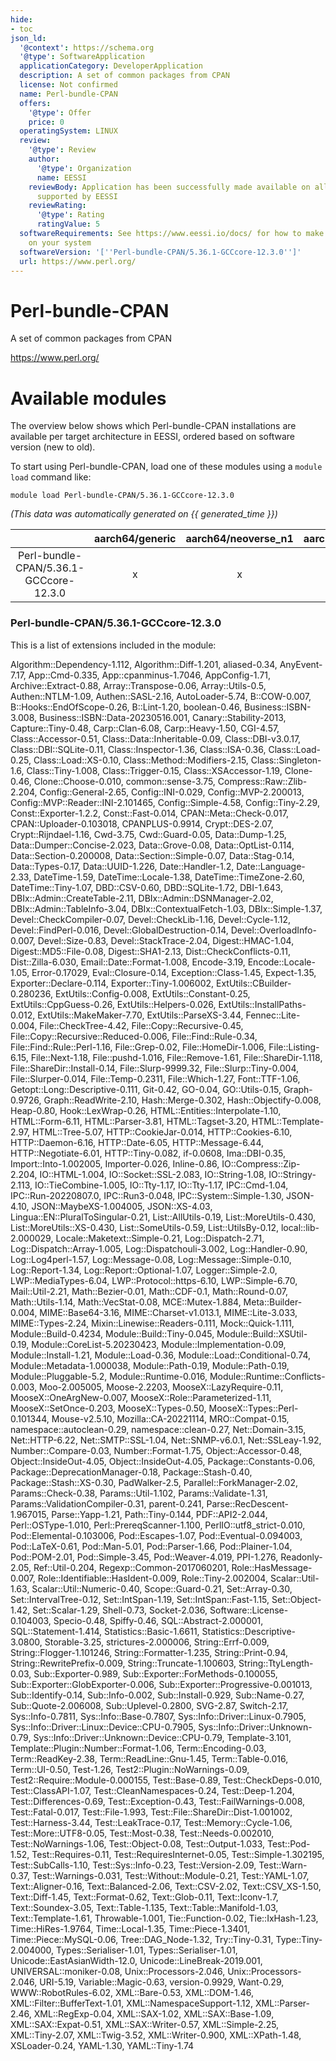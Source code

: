 ```yaml
---
hide:
- toc
json_ld:
  '@context': https://schema.org
  '@type': SoftwareApplication
  applicationCategory: DeveloperApplication
  description: A set of common packages from CPAN
  license: Not confirmed
  name: Perl-bundle-CPAN
  offers:
    '@type': Offer
    price: 0
  operatingSystem: LINUX
  review:
    '@type': Review
    author:
      '@type': Organization
      name: EESSI
    reviewBody: Application has been successfully made available on all architectures
      supported by EESSI
    reviewRating:
      '@type': Rating
      ratingValue: 5
  softwareRequirements: See https://www.eessi.io/docs/ for how to make EESSI available
    on your system
  softwareVersion: '[''Perl-bundle-CPAN/5.36.1-GCCcore-12.3.0'']'
  url: https://www.perl.org/
---
```


Perl-bundle-CPAN
================


A set of common packages from CPAN

https://www.perl.org/
# Available modules


The overview below shows which Perl-bundle-CPAN installations are available per target architecture in EESSI, ordered based on software version (new to old).

To start using Perl-bundle-CPAN, load one of these modules using a `module load` command like:

```shell
module load Perl-bundle-CPAN/5.36.1-GCCcore-12.3.0
```

*(This data was automatically generated on {{ generated_time }})*  

| |aarch64/generic|aarch64/neoverse_n1|aarch64/neoverse_v1|x86_64/generic|x86_64/amd/zen2|x86_64/amd/zen3|x86_64/amd/zen4|x86_64/intel/haswell|x86_64/intel/skylake_avx512|
| :---: | :---: | :---: | :---: | :---: | :---: | :---: | :---: | :---: | :---: |
|Perl-bundle-CPAN/5.36.1-GCCcore-12.3.0|x|x|x|x|x|x|x|x|x|


### Perl-bundle-CPAN/5.36.1-GCCcore-12.3.0

This is a list of extensions included in the module:

Algorithm::Dependency-1.112, Algorithm::Diff-1.201, aliased-0.34, AnyEvent-7.17, App::Cmd-0.335, App::cpanminus-1.7046, AppConfig-1.71, Archive::Extract-0.88, Array::Transpose-0.06, Array::Utils-0.5, Authen::NTLM-1.09, Authen::SASL-2.16, AutoLoader-5.74, B::COW-0.007, B::Hooks::EndOfScope-0.26, B::Lint-1.20, boolean-0.46, Business::ISBN-3.008, Business::ISBN::Data-20230516.001, Canary::Stability-2013, Capture::Tiny-0.48, Carp::Clan-6.08, Carp::Heavy-1.50, CGI-4.57, Class::Accessor-0.51, Class::Data::Inheritable-0.09, Class::DBI-v3.0.17, Class::DBI::SQLite-0.11, Class::Inspector-1.36, Class::ISA-0.36, Class::Load-0.25, Class::Load::XS-0.10, Class::Method::Modifiers-2.15, Class::Singleton-1.6, Class::Tiny-1.008, Class::Trigger-0.15, Class::XSAccessor-1.19, Clone-0.46, Clone::Choose-0.010, common::sense-3.75, Compress::Raw::Zlib-2.204, Config::General-2.65, Config::INI-0.029, Config::MVP-2.200013, Config::MVP::Reader::INI-2.101465, Config::Simple-4.58, Config::Tiny-2.29, Const::Exporter-1.2.2, Const::Fast-0.014, CPAN::Meta::Check-0.017, CPAN::Uploader-0.103018, CPANPLUS-0.9914, Crypt::DES-2.07, Crypt::Rijndael-1.16, Cwd-3.75, Cwd::Guard-0.05, Data::Dump-1.25, Data::Dumper::Concise-2.023, Data::Grove-0.08, Data::OptList-0.114, Data::Section-0.200008, Data::Section::Simple-0.07, Data::Stag-0.14, Data::Types-0.17, Data::UUID-1.226, Date::Handler-1.2, Date::Language-2.33, DateTime-1.59, DateTime::Locale-1.38, DateTime::TimeZone-2.60, DateTime::Tiny-1.07, DBD::CSV-0.60, DBD::SQLite-1.72, DBI-1.643, DBIx::Admin::CreateTable-2.11, DBIx::Admin::DSNManager-2.02, DBIx::Admin::TableInfo-3.04, DBIx::ContextualFetch-1.03, DBIx::Simple-1.37, Devel::CheckCompiler-0.07, Devel::CheckLib-1.16, Devel::Cycle-1.12, Devel::FindPerl-0.016, Devel::GlobalDestruction-0.14, Devel::OverloadInfo-0.007, Devel::Size-0.83, Devel::StackTrace-2.04, Digest::HMAC-1.04, Digest::MD5::File-0.08, Digest::SHA1-2.13, Dist::CheckConflicts-0.11, Dist::Zilla-6.030, Email::Date::Format-1.008, Encode-3.19, Encode::Locale-1.05, Error-0.17029, Eval::Closure-0.14, Exception::Class-1.45, Expect-1.35, Exporter::Declare-0.114, Exporter::Tiny-1.006002, ExtUtils::CBuilder-0.280236, ExtUtils::Config-0.008, ExtUtils::Constant-0.25, ExtUtils::CppGuess-0.26, ExtUtils::Helpers-0.026, ExtUtils::InstallPaths-0.012, ExtUtils::MakeMaker-7.70, ExtUtils::ParseXS-3.44, Fennec::Lite-0.004, File::CheckTree-4.42, File::Copy::Recursive-0.45, File::Copy::Recursive::Reduced-0.006, File::Find::Rule-0.34, File::Find::Rule::Perl-1.16, File::Grep-0.02, File::HomeDir-1.006, File::Listing-6.15, File::Next-1.18, File::pushd-1.016, File::Remove-1.61, File::ShareDir-1.118, File::ShareDir::Install-0.14, File::Slurp-9999.32, File::Slurp::Tiny-0.004, File::Slurper-0.014, File::Temp-0.2311, File::Which-1.27, Font::TTF-1.06, Getopt::Long::Descriptive-0.111, Git-0.42, GO-0.04, GO::Utils-0.15, Graph-0.9726, Graph::ReadWrite-2.10, Hash::Merge-0.302, Hash::Objectify-0.008, Heap-0.80, Hook::LexWrap-0.26, HTML::Entities::Interpolate-1.10, HTML::Form-6.11, HTML::Parser-3.81, HTML::Tagset-3.20, HTML::Template-2.97, HTML::Tree-5.07, HTTP::CookieJar-0.014, HTTP::Cookies-6.10, HTTP::Daemon-6.16, HTTP::Date-6.05, HTTP::Message-6.44, HTTP::Negotiate-6.01, HTTP::Tiny-0.082, if-0.0608, Ima::DBI-0.35, Import::Into-1.002005, Importer-0.026, Inline-0.86, IO::Compress::Zip-2.204, IO::HTML-1.004, IO::Socket::SSL-2.083, IO::String-1.08, IO::Stringy-2.113, IO::TieCombine-1.005, IO::Tty-1.17, IO::Tty-1.17, IPC::Cmd-1.04, IPC::Run-20220807.0, IPC::Run3-0.048, IPC::System::Simple-1.30, JSON-4.10, JSON::MaybeXS-1.004005, JSON::XS-4.03, Lingua::EN::PluralToSingular-0.21, List::AllUtils-0.19, List::MoreUtils-0.430, List::MoreUtils::XS-0.430, List::SomeUtils-0.59, List::UtilsBy-0.12, local::lib-2.000029, Locale::Maketext::Simple-0.21, Log::Dispatch-2.71, Log::Dispatch::Array-1.005, Log::Dispatchouli-3.002, Log::Handler-0.90, Log::Log4perl-1.57, Log::Message-0.08, Log::Message::Simple-0.10, Log::Report-1.34, Log::Report::Optional-1.07, Logger::Simple-2.0, LWP::MediaTypes-6.04, LWP::Protocol::https-6.10, LWP::Simple-6.70, Mail::Util-2.21, Math::Bezier-0.01, Math::CDF-0.1, Math::Round-0.07, Math::Utils-1.14, Math::VecStat-0.08, MCE::Mutex-1.884, Meta::Builder-0.004, MIME::Base64-3.16, MIME::Charset-v1.013.1, MIME::Lite-3.033, MIME::Types-2.24, Mixin::Linewise::Readers-0.111, Mock::Quick-1.111, Module::Build-0.4234, Module::Build::Tiny-0.045, Module::Build::XSUtil-0.19, Module::CoreList-5.20230423, Module::Implementation-0.09, Module::Install-1.21, Module::Load-0.36, Module::Load::Conditional-0.74, Module::Metadata-1.000038, Module::Path-0.19, Module::Path-0.19, Module::Pluggable-5.2, Module::Runtime-0.016, Module::Runtime::Conflicts-0.003, Moo-2.005005, Moose-2.2203, MooseX::LazyRequire-0.11, MooseX::OneArgNew-0.007, MooseX::Role::Parameterized-1.11, MooseX::SetOnce-0.203, MooseX::Types-0.50, MooseX::Types::Perl-0.101344, Mouse-v2.5.10, Mozilla::CA-20221114, MRO::Compat-0.15, namespace::autoclean-0.29, namespace::clean-0.27, Net::Domain-3.15, Net::HTTP-6.22, Net::SMTP::SSL-1.04, Net::SNMP-v6.0.1, Net::SSLeay-1.92, Number::Compare-0.03, Number::Format-1.75, Object::Accessor-0.48, Object::InsideOut-4.05, Object::InsideOut-4.05, Package::Constants-0.06, Package::DeprecationManager-0.18, Package::Stash-0.40, Package::Stash::XS-0.30, PadWalker-2.5, Parallel::ForkManager-2.02, Params::Check-0.38, Params::Util-1.102, Params::Validate-1.31, Params::ValidationCompiler-0.31, parent-0.241, Parse::RecDescent-1.967015, Parse::Yapp-1.21, Path::Tiny-0.144, PDF::API2-2.044, Perl::OSType-1.010, Perl::PrereqScanner-1.100, PerlIO::utf8_strict-0.010, Pod::Elemental-0.103006, Pod::Escapes-1.07, Pod::Eventual-0.094003, Pod::LaTeX-0.61, Pod::Man-5.01, Pod::Parser-1.66, Pod::Plainer-1.04, Pod::POM-2.01, Pod::Simple-3.45, Pod::Weaver-4.019, PPI-1.276, Readonly-2.05, Ref::Util-0.204, Regexp::Common-2017060201, Role::HasMessage-0.007, Role::Identifiable::HasIdent-0.009, Role::Tiny-2.002004, Scalar::Util-1.63, Scalar::Util::Numeric-0.40, Scope::Guard-0.21, Set::Array-0.30, Set::IntervalTree-0.12, Set::IntSpan-1.19, Set::IntSpan::Fast-1.15, Set::Object-1.42, Set::Scalar-1.29, Shell-0.73, Socket-2.036, Software::License-0.104003, Specio-0.48, Spiffy-0.46, SQL::Abstract-2.000001, SQL::Statement-1.414, Statistics::Basic-1.6611, Statistics::Descriptive-3.0800, Storable-3.25, strictures-2.000006, String::Errf-0.009, String::Flogger-1.101246, String::Formatter-1.235, String::Print-0.94, String::RewritePrefix-0.009, String::Truncate-1.100603, String::TtyLength-0.03, Sub::Exporter-0.989, Sub::Exporter::ForMethods-0.100055, Sub::Exporter::GlobExporter-0.006, Sub::Exporter::Progressive-0.001013, Sub::Identify-0.14, Sub::Info-0.002, Sub::Install-0.929, Sub::Name-0.27, Sub::Quote-2.006008, Sub::Uplevel-0.2800, SVG-2.87, Switch-2.17, Sys::Info-0.7811, Sys::Info::Base-0.7807, Sys::Info::Driver::Linux-0.7905, Sys::Info::Driver::Linux::Device::CPU-0.7905, Sys::Info::Driver::Unknown-0.79, Sys::Info::Driver::Unknown::Device::CPU-0.79, Template-3.101, Template::Plugin::Number::Format-1.06, Term::Encoding-0.03, Term::ReadKey-2.38, Term::ReadLine::Gnu-1.45, Term::Table-0.016, Term::UI-0.50, Test-1.26, Test2::Plugin::NoWarnings-0.09, Test2::Require::Module-0.000155, Test::Base-0.89, Test::CheckDeps-0.010, Test::ClassAPI-1.07, Test::CleanNamespaces-0.24, Test::Deep-1.204, Test::Differences-0.69, Test::Exception-0.43, Test::FailWarnings-0.008, Test::Fatal-0.017, Test::File-1.993, Test::File::ShareDir::Dist-1.001002, Test::Harness-3.44, Test::LeakTrace-0.17, Test::Memory::Cycle-1.06, Test::More::UTF8-0.05, Test::Most-0.38, Test::Needs-0.002010, Test::NoWarnings-1.06, Test::Object-0.08, Test::Output-1.033, Test::Pod-1.52, Test::Requires-0.11, Test::RequiresInternet-0.05, Test::Simple-1.302195, Test::SubCalls-1.10, Test::Sys::Info-0.23, Test::Version-2.09, Test::Warn-0.37, Test::Warnings-0.031, Test::Without::Module-0.21, Test::YAML-1.07, Text::Aligner-0.16, Text::Balanced-2.06, Text::CSV-2.02, Text::CSV_XS-1.50, Text::Diff-1.45, Text::Format-0.62, Text::Glob-0.11, Text::Iconv-1.7, Text::Soundex-3.05, Text::Table-1.135, Text::Table::Manifold-1.03, Text::Template-1.61, Throwable-1.001, Tie::Function-0.02, Tie::IxHash-1.23, Time::HiRes-1.9764, Time::Local-1.35, Time::Piece-1.3401, Time::Piece::MySQL-0.06, Tree::DAG_Node-1.32, Try::Tiny-0.31, Type::Tiny-2.004000, Types::Serialiser-1.01, Types::Serialiser-1.01, Unicode::EastAsianWidth-12.0, Unicode::LineBreak-2019.001, UNIVERSAL::moniker-0.08, Unix::Processors-2.046, Unix::Processors-2.046, URI-5.19, Variable::Magic-0.63, version-0.9929, Want-0.29, WWW::RobotRules-6.02, XML::Bare-0.53, XML::DOM-1.46, XML::Filter::BufferText-1.01, XML::NamespaceSupport-1.12, XML::Parser-2.46, XML::RegExp-0.04, XML::SAX-1.02, XML::SAX::Base-1.09, XML::SAX::Expat-0.51, XML::SAX::Writer-0.57, XML::Simple-2.25, XML::Tiny-2.07, XML::Twig-3.52, XML::Writer-0.900, XML::XPath-1.48, XSLoader-0.24, YAML-1.30, YAML::Tiny-1.74